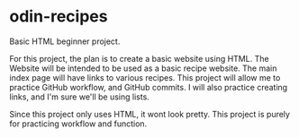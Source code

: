 # odin-recipes
Basic HTML beginner project.

For this project, the plan is to create a basic website using HTML. The Website will be intended to be used as a basic recipe website. The main index page will have links to various recipes. This project will allow me to practice GitHub workflow, and GitHub commits. I will also practice creating links, and I'm sure we'll be using lists.

Since this project only uses HTML, it wont look pretty. This project is purely for practicing workflow and function.